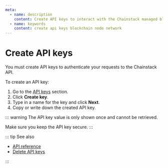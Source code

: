 ```yaml
---
meta:
  - name: description
    content: Create API keys to interact with the Chainstack managed blockchain services through API.
  - name: keywords
    content: create api keys blockchain node network
---
```


# Create API keys

You must create API keys to authenticate your requests to the Chainstack API.

To create an API key:

1. Go to the <a href="https://console.chainstack.com/user/settings/api-keys" target="_blank">API keys</a> section.
1. Click **Create key**.
1. Type in a name for the key and click **Next**.
1. Copy or write down the created API key.

::: warning
The API key value is only shown once and cannot be retrieved.

Make sure you keep the API key secure.
:::

::: tip See also

* [API reference](/api/reference)
* [Delete API keys](/api/delete-api-keys)

:::
